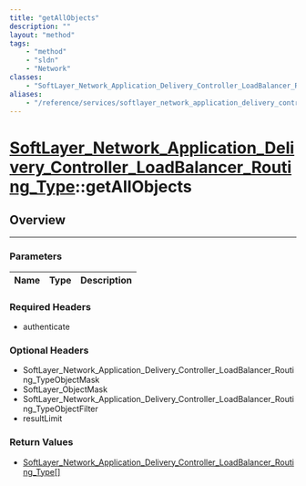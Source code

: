 ```yaml
---
title: "getAllObjects"
description: ""
layout: "method"
tags:
    - "method"
    - "sldn"
    - "Network"
classes:
    - "SoftLayer_Network_Application_Delivery_Controller_LoadBalancer_Routing_Type"
aliases:
    - "/reference/services/softlayer_network_application_delivery_controller_loadbalancer_routing_type/getAllObjects"
---
```

# [SoftLayer_Network_Application_Delivery_Controller_LoadBalancer_Routing_Type](/reference/services/SoftLayer_Network_Application_Delivery_Controller_LoadBalancer_Routing_Type)::getAllObjects




## Overview 


-----

### Parameters 
|Name | Type | Description |
| --- | --- | --- |


### Required Headers
* authenticate


### Optional Headers
* SoftLayer_Network_Application_Delivery_Controller_LoadBalancer_Routing_TypeObjectMask
* SoftLayer_ObjectMask
* SoftLayer_Network_Application_Delivery_Controller_LoadBalancer_Routing_TypeObjectFilter
* resultLimit

### Return Values
* <a href='/reference/datatypes/SoftLayer_Network_Application_Delivery_Controller_LoadBalancer_Routing_Type'>SoftLayer_Network_Application_Delivery_Controller_LoadBalancer_Routing_Type[] </a>




